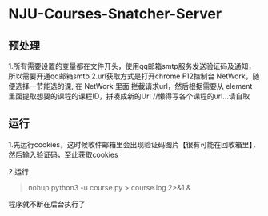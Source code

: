 # NJU-Courses-Snatcher-Server
## 预处理

1.所有需要设置的变量都在文件开头，使用qq邮箱smtp服务发送验证码及通知，所以需要开通qq邮箱smtp
2.url获取方式是打开chrome F12控制台 NetWork，随便选择一节能选的课, 在 NetWork 里面 拦截请求url，然后根据需要从 element 里面提取想要的课程的课程ID，拼凑成新的Url //懒得写各个课程的url...请自取

## 运行
1.先运行cookies，这时候收件邮箱里会出现验证码图片【很有可能在回收箱里】，然后输入验证码，至此获取cookies

2.运行

> nohup python3 -u course.py > course.log 2>&1 &

程序就不断在后台执行了